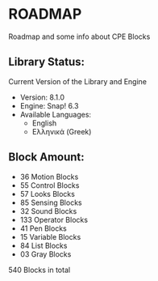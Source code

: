 # ROADMAP

Roadmap and some info about CPE Blocks

## Library Status:
Current Version of the Library and Engine
- Version: 8.1.0
- Engine: Snap! 6.3
- Available Languages:
  - English
  - Ελληνικά (Greek)

## Block Amount:
- 36 Motion Blocks
- 55 Control Blocks
- 57 Looks Blocks
- 85 Sensing Blocks
- 32 Sound Blocks
- 133 Operator Blocks
- 41 Pen Blocks
- 15 Variable Blocks
- 84 List Blocks
- 03 Gray Blocks

540 Blocks in total
